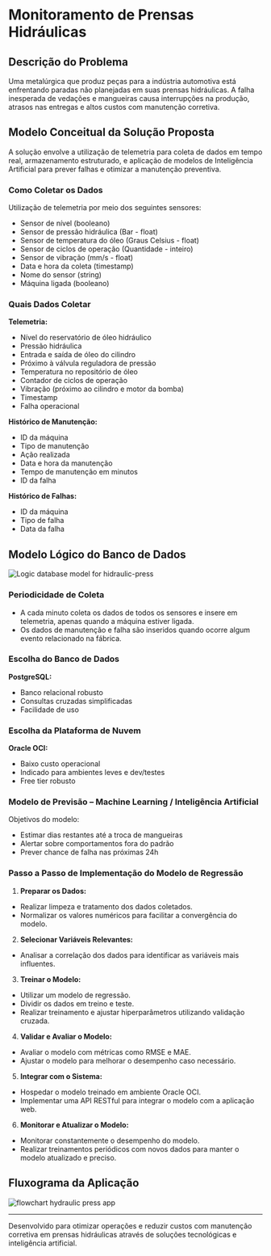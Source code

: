 # Monitoramento de Prensas Hidráulicas

## Descrição do Problema

Uma metalúrgica que produz peças para a indústria automotiva está enfrentando paradas não planejadas em suas prensas hidráulicas. A falha inesperada de vedações e mangueiras causa interrupções na produção, atrasos nas entregas e altos custos com manutenção corretiva.

## Modelo Conceitual da Solução Proposta

A solução envolve a utilização de telemetria para coleta de dados em tempo real, armazenamento estruturado, e aplicação de modelos de Inteligência Artificial para prever falhas e otimizar a manutenção preventiva.

### Como Coletar os Dados

Utilização de telemetria por meio dos seguintes sensores:

- Sensor de nível (booleano)
- Sensor de pressão hidráulica (Bar - float)
- Sensor de temperatura do óleo (Graus Celsius - float)
- Sensor de ciclos de operação (Quantidade - inteiro)
- Sensor de vibração (mm/s - float)
- Data e hora da coleta (timestamp)
- Nome do sensor (string)
- Máquina ligada (booleano)

### Quais Dados Coletar

**Telemetria:**
- Nível do reservatório de óleo hidráulico
- Pressão hidráulica
- Entrada e saída de óleo do cilindro
- Próximo à válvula reguladora de pressão
- Temperatura no repositório de óleo
- Contador de ciclos de operação
- Vibração (próximo ao cilindro e motor da bomba)
- Timestamp
- Falha operacional

**Histórico de Manutenção:**
- ID da máquina
- Tipo de manutenção
- Ação realizada
- Data e hora da manutenção
- Tempo de manutenção em minutos
- ID da falha

**Histórico de Falhas:**
- ID da máquina
- Tipo de falha
- Data da falha

## Modelo Lógico do Banco de Dados
![Logic database model for hidraulic-press](https://github.com/user-attachments/assets/db7cf9b6-b9e9-4ca6-b2b5-943be4badb64)

### Periodicidade de Coleta

- A cada minuto coleta os dados de todos os sensores e insere em telemetria, apenas quando a máquina estiver ligada.
- Os dados de manutenção e falha são inseridos quando ocorre algum evento relacionado na fábrica.

### Escolha do Banco de Dados

**PostgreSQL:**
- Banco relacional robusto
- Consultas cruzadas simplificadas
- Facilidade de uso

### Escolha da Plataforma de Nuvem

**Oracle OCI:**
- Baixo custo operacional
- Indicado para ambientes leves e dev/testes
- Free tier robusto

### Modelo de Previsão – Machine Learning / Inteligência Artificial

Objetivos do modelo:
- Estimar dias restantes até a troca de mangueiras
- Alertar sobre comportamentos fora do padrão
- Prever chance de falha nas próximas 24h


### Passo a Passo de Implementação do Modelo de Regressão

1. **Preparar os Dados:**
  - Realizar limpeza e tratamento dos dados coletados.
  - Normalizar os valores numéricos para facilitar a convergência do modelo.

2. **Selecionar Variáveis Relevantes:**
  - Analisar a correlação dos dados para identificar as variáveis mais influentes.

3. **Treinar o Modelo:**
  - Utilizar um modelo de regressão.
  - Dividir os dados em treino e teste.
  - Realizar treinamento e ajustar hiperparâmetros utilizando validação cruzada.

4. **Validar e Avaliar o Modelo:**
  - Avaliar o modelo com métricas como RMSE e MAE.
  - Ajustar o modelo para melhorar o desempenho caso necessário.

5. **Integrar com o Sistema:**
  - Hospedar o modelo treinado em ambiente Oracle OCI.
  - Implementar uma API RESTful para integrar o modelo com a aplicação web.

6. **Monitorar e Atualizar o Modelo:**
  - Monitorar constantemente o desempenho do modelo.
  - Realizar treinamentos periódicos com novos dados para manter o modelo atualizado e preciso.

## Fluxograma da Aplicação
![flowchart  hydraulic press app](https://github.com/user-attachments/assets/4b42ccf5-445b-40b0-ac21-1c18eb26f175)

---

Desenvolvido para otimizar operações e reduzir custos com manutenção corretiva em prensas hidráulicas através de soluções tecnológicas e inteligência artificial.


